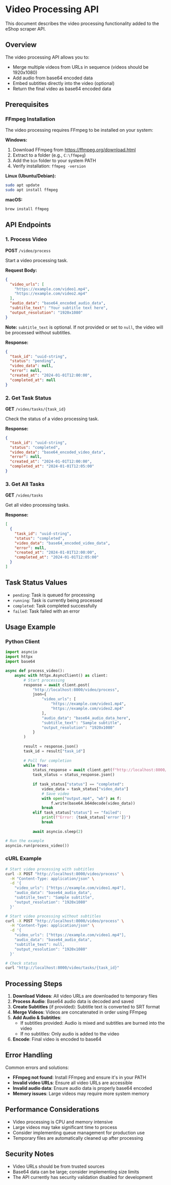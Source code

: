 # Video Processing API

This document describes the video processing functionality added to the eShop scraper API.

## Overview

The video processing API allows you to:
- Merge multiple videos from URLs in sequence (videos should be 1920x1080)
- Add audio from base64 encoded data
- Embed subtitles directly into the video (optional)
- Return the final video as base64 encoded data

## Prerequisites

### FFmpeg Installation

The video processing requires FFmpeg to be installed on your system:

**Windows:**
1. Download FFmpeg from https://ffmpeg.org/download.html
2. Extract to a folder (e.g., `C:\ffmpeg`)
3. Add the `bin` folder to your system PATH
4. Verify installation: `ffmpeg -version`

**Linux (Ubuntu/Debian):**
```bash
sudo apt update
sudo apt install ffmpeg
```

**macOS:**
```bash
brew install ffmpeg
```

## API Endpoints

### 1. Process Video

**POST** `/video/process`

Start a video processing task.

**Request Body:**
```json
{
  "video_urls": [
    "https://example.com/video1.mp4",
    "https://example.com/video2.mp4"
  ],
  "audio_data": "base64_encoded_audio_data",
  "subtitle_text": "Your subtitle text here",
  "output_resolution": "1920x1080"
}
```

**Note:** `subtitle_text` is optional. If not provided or set to `null`, the video will be processed without subtitles.

**Response:**
```json
{
  "task_id": "uuid-string",
  "status": "pending",
  "video_data": null,
  "error": null,
  "created_at": "2024-01-01T12:00:00",
  "completed_at": null
}
```

### 2. Get Task Status

**GET** `/video/tasks/{task_id}`

Check the status of a video processing task.

**Response:**
```json
{
  "task_id": "uuid-string",
  "status": "completed",
  "video_data": "base64_encoded_video_data",
  "error": null,
  "created_at": "2024-01-01T12:00:00",
  "completed_at": "2024-01-01T12:05:00"
}
```

### 3. Get All Tasks

**GET** `/video/tasks`

Get all video processing tasks.

**Response:**
```json
[
  {
    "task_id": "uuid-string",
    "status": "completed",
    "video_data": "base64_encoded_video_data",
    "error": null,
    "created_at": "2024-01-01T12:00:00",
    "completed_at": "2024-01-01T12:05:00"
  }
]
```

## Task Status Values

- `pending`: Task is queued for processing
- `running`: Task is currently being processed
- `completed`: Task completed successfully
- `failed`: Task failed with an error

## Usage Example

### Python Client

```python
import asyncio
import httpx
import base64

async def process_video():
    async with httpx.AsyncClient() as client:
        # Start processing
        response = await client.post(
            "http://localhost:8000/video/process",
            json={
                "video_urls": [
                    "https://example.com/video1.mp4",
                    "https://example.com/video2.mp4"
                ],
                "audio_data": "base64_audio_data_here",
                "subtitle_text": "Sample subtitle",
                "output_resolution": "1920x1080"
            }
        )
        
        result = response.json()
        task_id = result["task_id"]
        
        # Poll for completion
        while True:
            status_response = await client.get(f"http://localhost:8000/video/tasks/{task_id}")
            task_status = status_response.json()
            
            if task_status["status"] == "completed":
                video_data = task_status["video_data"]
                # Save video
                with open("output.mp4", "wb") as f:
                    f.write(base64.b64decode(video_data))
                break
            elif task_status["status"] == "failed":
                print(f"Error: {task_status['error']}")
                break
            
            await asyncio.sleep(2)

# Run the example
asyncio.run(process_video())
```

### cURL Example

```bash
# Start video processing with subtitles
curl -X POST "http://localhost:8000/video/process" \
  -H "Content-Type: application/json" \
  -d '{
    "video_urls": ["https://example.com/video1.mp4"],
    "audio_data": "base64_audio_data",
    "subtitle_text": "Sample subtitle",
    "output_resolution": "1920x1080"
  }'

# Start video processing without subtitles
curl -X POST "http://localhost:8000/video/process" \
  -H "Content-Type: application/json" \
  -d '{
    "video_urls": ["https://example.com/video1.mp4"],
    "audio_data": "base64_audio_data",
    "subtitle_text": null,
    "output_resolution": "1920x1080"
  }'

# Check status
curl "http://localhost:8000/video/tasks/{task_id}"
```

## Processing Steps

1. **Download Videos**: All video URLs are downloaded to temporary files
2. **Process Audio**: Base64 audio data is decoded and saved
3. **Create Subtitles** (if provided): Subtitle text is converted to SRT format
4. **Merge Videos**: Videos are concatenated in order using FFmpeg
5. **Add Audio & Subtitles**: 
   - If subtitles provided: Audio is mixed and subtitles are burned into the video
   - If no subtitles: Only audio is added to the video
6. **Encode**: Final video is encoded to base64

## Error Handling

Common errors and solutions:

- **FFmpeg not found**: Install FFmpeg and ensure it's in your PATH
- **Invalid video URLs**: Ensure all video URLs are accessible
- **Invalid audio data**: Ensure audio data is properly base64 encoded
- **Memory issues**: Large videos may require more system memory

## Performance Considerations

- Video processing is CPU and memory intensive
- Large videos may take significant time to process
- Consider implementing queue management for production use
- Temporary files are automatically cleaned up after processing

## Security Notes

- Video URLs should be from trusted sources
- Base64 data can be large; consider implementing size limits
- The API currently has security validation disabled for development 